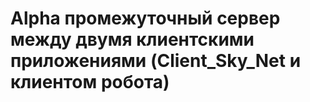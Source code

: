# Alpha промежуточный сервер между двумя клиентскими приложениями (Client_Sky_Net и клиентом робота)
